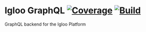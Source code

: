 # Igloo GraphQL [![Coverage](https://coveralls.io/repos/github/hellowitlab/iglooQL/badge.svg?branch=master)](https://coveralls.io/github/hellowitlab/iglooQL?branch=master) [![Build](https://travis-ci.org/hellowitlab/iglooQL.svg?branch=master)](https://travis-ci.org/hellowitlab/iglooQL)

GraphQL backend for the Igloo Platform
